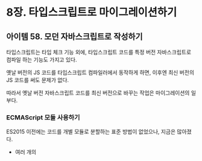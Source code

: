 # 8장. 타입스크립트로 마이그레이션하기



## 아이템 58. 모던 자바스크립트로 작성하기



타입스크립트는 타입 체크 기능 외에, 타입스크립트 코드를 특정 버전 자바스크립트로 컴파일 하는 기능도 가지고 있다.

옛날 버전의 JS 코드를 타입스크립트 컴파일러에서 동작하게 하면, 이후엔 최신 버전의 JS 코드를 써도 문제가 없다.

따라서 옛날 버전 자바스크립트 코드를 최신 버전으로 바꾸는 작업은 마이그레이션의 일부다.



### ECMAScript 모듈 사용하기

ES2015 이전에는 코드를 개별 모듈로 분할하는 표준 방법이 없었으나, 지금은 많아졌다.

* 여러 개의 <script> 태그 사용하기
* 직접 갖다 붙이기 (manual concatenation)
* MakeFile 기법
* NodeJS 스타일의 require 구문
* AMD 스타일의 define 콜백
* TS 자체 모듈 시스템
* ECMAScript 모듈 시스템



ES2015 부터는 Import, export 를 사용하는 ECMAScript 모듈이 표준이 되었다.

만약, 마이그레이션 대상 자바스크립트 코드가 단일 파일이거나 비표준 모듈 시스템을 사용중이라면 ES 모듈로 전환하는 것이 좋다.



### 프로토타입 대신 클래스 사용하기

과거에는 자바스크립트에서 프로토타입 기반의 객체 모델을 사용했지만, 현재는 ES6부터 도입된 클래스를 주로 사용한다.

TS 에서는 Convert functino to an ES2015 class 를 선택하면 간단히 클래스 객체로 변환할 수 있다.



### var 대신 let/const 사용하기

var 는 scope 규칙에 문제가 있다. 이 때문에, let / const 를 사용하는 것이 더 추천된다.

또 function 중첩문을 사용하는 경우, 호이스팅 때문에 예상치 못한 함수 호출이 발생할 수 있다. 대신 arrow function 을 사용하는 것이 좋다.



### for(;;) 대신 for-of 또는 배열 메서드 사용하기

과거엔 JS 배열 순회 시 C 스타일의 for 루프를 사용했으나, 모던 JS 는 for-of 가 있다.



### 함수 표현식 보다는 화살표 함수 사용하기

가급적 화살표 함수를 사용하는 것이 좋다. (this 바인딩)

그리고 컴파일러 옵션에 noImplicitThis 를 설정하면 TS 가 this 바인딩 관련 오류를 표시해준다.



### 단축 객체 표현과 구조 분해 할당 사용하기

객체 구조 분해를 사용하면 문법이 간결해지고 변수를 사용할 때 실수를 줄일 수 있으므로 적극적으로 사용해보는 것이 좋다.



### 함수 매개변수 기본값 사용하기

모던 JS 에서는 매개변수에 기본값을 직접 지정할 수 있다.

이는 Ts 에서 기본값을 기반으로 타입 추론이 가능해지므로 타입스크립트로 마이그레이션 할 때 매개변수에 타입 구문을 쓰지 않아도 된다.



### 저수준 프로미스나 콜백 대신 async/await 사용하기

async await 을 사용하면 비동기 코드에 타입 정보가 전달되어 타입 추론을 가능하게 한다.



### 연관 배열에 객체 대신 Map 과 Set 사용하기

```tsx
function countWords(text: string) {
  const counts: { [word: string]: number } = {};
  for (const word of text.split(/[\s,.]+/)) {
    counts[word] = 1 + (counts[word] || 0);
  }
  return counts;
}

console.log(countWords("objects have a constructor"));

// return
// {objects: 1, have: 1, a: 1, constructor: Object}
// objects: 1
// have: 1
// a: 1
// <constructor>: "Object"
```



constructor 라는 문자열이 주어지면 constructor 초기값이 있기 때문에 에러가 발생한다.

이런 문제를 방지하려면 Map 을 사용하는 것이 좋다.



```tsx
function countWords(text: string) {
  const counts = new Map<string, number>();
  for (const word of text.split(/[\s,.]+/)) {
    counts.set(word, 1 + (counts.get(word) || 0));
  }
  return counts;
}

console.log(countWords("objects have a constructor"));
```



### 타입스크립트에 use strict 넣지 않기

타입스크립트에서 수행하는 안전성 검사가 strict mode 보다 엄격한 체크를 하므로, 'use strict' 는 무의미하다.

실제로는 typescript compiler 가 생성하는 JS 코드에서 'use strict' 가 추가된다.

alwaysStrict 를 설정하면 자동으로 'use strict' 를 추가하므로 이 설정을 사용해야 한다.





## 아이템 59. 타입스크립트 도입 전에 @ts-check 와 JSDoc 으로 시험해 보기



@ts-check 지시자로 타입스크립트 전환 시 어떤 문제가 발생하는 지 미리 시험해 볼 수 있다.

그러나 @ts-check 지시자는 noImplicitAny 보다 더 헐거운 체크를 수행한다.



### 선언되지 않은 전역 변수

만약, 숨어 있는 변수를 제대로 인식시키기 위해선 별도로 타입 선언 파일을 만들어야 한다.

types.d.ts 를 만들면 오류가 해결이 된다.



### 정리

- 파일 상단에 // @ts-check 을 추가하면 자바스크립트에서도 타입 체크를 수행할 수 있다.
- 전역 선언, 서드파티 라이브러리의 타입 선언을 추가하는 법을 익혀야 한다.
- JSDoc 을 잘 활용하면 자바스크립트 상태에서도 타입 단언, 타입 추론을 할 수 있다.
- JSDoc 주석은 중간 단계 이므로 너무 공들일 필요 없다.



## 아이템 60. allowJS 로 타입스크립트와 자바스크립트 같이 사용하기

소규모 프로젝트는 한꺼번에 타입스크립트로 전화할 수 있지만, 대규모 프로젝트는 불가능하므로 점진적으로 전환해야 한다.

그러려면 마이그레이션 기간 동안 JS, TS 가 동시에 동작할 수 있어야 한다.



공존의 핵심은 allowJS 옵션인데, 이는 TS, JS 를 서로 import 할 수 있게 해준다.

또, 기존 빌드 과정에 타입스크립트 컴파일러를 추가해야 하며 모듈 단위로 TS로 전환하는 과정에서 테스트를 수행해야 하므로 allowJS 옵션이 필요하다.





## 아이템 61. 의존성 관계에 따라 모듈 단위로 전환하기

점진적 마이그레이션을 할 때는 모듈 단위로 각개격파하는 것이 이상적이다.

그러나 한 모듈을 골랐을 때, 해당 모듈이 다른 모듈로부터 의존하게 된다면 타입 오류가 발생하게 된다.

이를 방지하기 위해서는 최하단 모듈부터 작업을 시작해야 한다.



서드파티, 외부 API 모듈은 특정 모듈에 의존하지 않으므로, 먼저 해결하는 것이 좋다.



### 선언되지 않은 클래스 멤버

TS 에서는 멤버 변수를 반드시 선언해줘야 한다.



### 타입이 바뀌는 값

객체는 한꺼번에 생성해주어야 한다.



### 정리

- 마이그레이션의 첫 단계는 서드파티 모듈과 외부 API 호출에 대한 @types 를 추가하는 것이다.
- 의존성 관계도의 아래부터 위로 올라가며 마이그레이션 하면 된다.
- 이상한 설계를 발견해도 리펙터링하면 안된다. 이는 나중으로 목록을 만드는 것이 좋다.
- 타입스크립트로 전환하며 발견되는 일반적인 오류들을 놓치지 말아야 한다.



## 아이템 62. 마이그레이션 완성을 위해 noImplicitAny 설정하기

프로젝트를 .ts 로 전환했다면 매우 큰 진척을 이루어 낸 것이지만, 마지막 단계가 있다.

바로 타입의 강도를 높이는 것이다. any 로 선언된 타입은 오류가 숨어있으므로 진정한 마이그레이션이 진행되었다고 보기 어렵다.

타입 체크의 강도를 높이는 설정은 여러 가지가 있다.

- noImplicitAny
- strictNullChecks
- "strict": true



### 정리

- noImplicitAny 설정을 활성화하여 마이그레이션의 마지막 단계를 진행해야 한다.
  noImplicitAny 설정이 없다면 타입 선언과 관련된 실제 오류가 드러나지 않는다.
- noImplicitAny 를 전면 적용하기 전에 로컬에서부터 타입 오류를 점진적으로 수행해야 한다.



